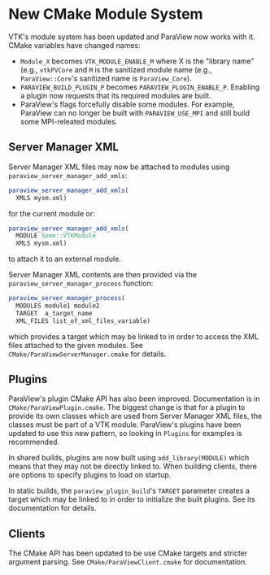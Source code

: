# New CMake Module System

VTK's module system has been updated and ParaView now works with it. CMake
variables have changed names:

  - `Module_X` becomes `VTK_MODULE_ENABLE_M` where X is the "library name"
    (e.g., `vtkPVCore` and `M` is the sanitized module name (e.g.,
    `ParaView::Core`'s sanitized name is `ParaView_Core`).
  - `PARAVIEW_BUILD_PLUGIN_P` becomes `PARAVIEW_PLUGIN_ENABLE_P`. Enabling a
    plugin now requests that its required modules are built.
  - ParaView's flags forcefully disable some modules. For example, ParaView
    can no longer be built with `PARAVIEW_USE_MPI` and still build some
    MPI-releated modules.

## Server Manager XML

Server Manager XML files may now be attached to modules using
`paraview_server_manager_add_xmls`:

```cmake
paraview_server_manager_add_xmls(
  XMLS mysm.xml)
```

for the current module or:

```cmake
paraview_server_manager_add_xmls(
  MODULE Some::VTKModule
  XMLS mysm.xml)
```

to attach it to an external module.

Server Manager XML contents are then provided via the
`paraview_server_manager_process` function:

```cmake
paraview_server_manager_process(
  MODULES module1 module2
  TARGET  a_target_name
  XML_FILES list_of_xml_files_variable)
```

which provides a target which may be linked to in order to access the XML files
attached to the given modules. See `CMake/ParaViewServerManager.cmake` for
details.

## Plugins

ParaView's plugin CMake API has also been improved. Documentation is in
`CMake/ParaViewPlugin.cmake`. The biggest change is that for a plugin to
provide its own classes which are used from Server Manager XML files, the
classes must be part of a VTK module. ParaView's plugins have been updated to
use this new pattern, so looking in `Plugins` for examples is recommended.

In shared builds, plugins are now built using `add_library(MODULE)` which
means that they may not be directly linked to. When building clients, there
are options to specify plugins to load on startup.

In static builds, the `paraview_plugin_build`'s `TARGET` parameter creates a
target which may be linked to in order to initialize the built plugins. See
its documentation for details.

## Clients

The CMake API has been updated to be use CMake targets and stricter argument
parsing. See `CMake/ParaViewClient.cmake` for documentation.
